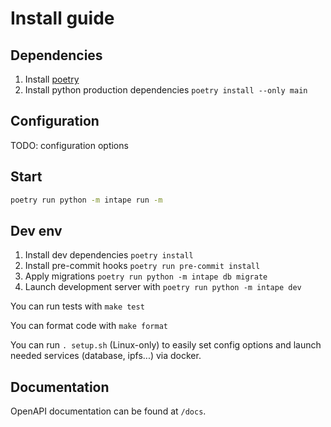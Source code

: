 # Install guide

## Dependencies

1. Install [poetry](https://python-poetry.org/docs/#installation)
2. Install python production dependencies `poetry install --only main`

## Configuration

TODO: configuration options

## Start

```bash
poetry run python -m intape run -m
```

## Dev env

1. Install dev dependencies `poetry install`
2. Install pre-commit hooks `poetry run pre-commit install`
3. Apply migrations `poetry run python -m intape db migrate`
4. Launch development server with `poetry run python -m intape dev`

You can run tests with `make test`

You can format code with `make format`

You can run `. setup.sh` (Linux-only) to easily set config options and launch
needed services (database, ipfs...) via docker.

## Documentation

OpenAPI documentation can be found at `/docs`.
